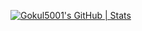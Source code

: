 [![Gokul5001's GitHub | Stats](https://stats.quira.sh/Gokul5001/github?theme=dark)](https://quira.sh?utm_source=widgets&utm_campaign=Gokul5001)
